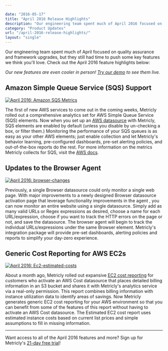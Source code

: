 ```yaml
---

date: "2016-05-17"
title: "April 2016 Release Highlights"
description: "Our engineering team spent much of April 2016 focused on quality assurance and framework upgrades, but they still pushed some features we think you’ll love."
category: "Product Updates"
url: "/april-2016-release-highlights/"
layout: "single"
---
```



Our engineering team spent much of April focused on quality assurance and framework upgrades, but they still had time to push some key features we think you'll love. Check out the April 2016 feature highlights below:

*Our new features are even cooler in person! [Try our demo](https://www.metricly.com/signup) to see them live.*

Amazon Simple Queue Service (SQS) Support
-----------------------------------------

[![April 2016: Amazon SQS Metrics](https://www.metricly.com/wp-content/uploads/2016/05/april-rnh-sqs-1024x470.png)](https://www.metricly.com/wp-content/uploads/2016/05/april-rnh-sqs.png)

The first of new AWS services to come out in the coming weeks, Metricly rolled out a comprehensive analytics set for AWS Simple Queue Service (SQS) elements. Now when you set up an [AWS datasource](https://help.netuitive.com/Content/Misc/Datasources/AWS/new_aws_datasource.htm) with Metricly, SQS elements are enabled by default (unless you disable by un-checking a box, or filter them.) Monitoring the performance of your SQS queues is as easy as your other AWS elements; just enable collection and let Metricly's behavior learning, pre-configured dashboards, pre-set alerting policies, and out-of-the-box reports do the rest. For more information on the metrics Metricly collects for SQS, visit the [AWS docs](https://help.netuitive.com/Content/Misc/Datasources/AWS/new_aws_datasource.htm#amazon_metrics).

Updates to the Browser Agent
----------------------------

[![April 2016: browser-changes](https://www.metricly.com/wp-content/uploads/2016/05/april-rnh-browser-changes-1024x335.png)](https://www.metricly.com/wp-content/uploads/2016/05/april-rnh-browser-changes.png)

Previously, a single Browser datasource could only monitor a single web page. With major improvements to a newly designed Browser datasource activation page that leverage functionality improvements in the agent , you can now monitor an entire website using a single datasource. Simply add as many valid URLs or Regex expressions as desired, choose a name for each URL/expression, choose if you want to track the HTTP errors on the page or not, and save the datasource. The browser agent will begin to track the individual URLs/expressions under the same Browser element. Metricly's integration package will provide pre-set dashboards, alerting policies and reports to simplify your day-zero experience.

Generic Cost Reporting for AWS EC2s
-----------------------------------

[![April 2016: Ec2-estimated-costs](https://www.metricly.com/wp-content/uploads/2016/05/april-rnh-ec2-estimated-costs-1024x588.png)](https://www.metricly.com/wp-content/uploads/2016/05/april-rnh-ec2-estimated-costs.png)

About a month ago, Metricly rolled out expansive [EC2 cost reporting](https://help.netuitive.com/Content/Reports/ec2_cost_report.htm) for customers who activate an AWS Cost datasource that places detailed billing information in an S3 bucket and shares it with Metricly's analytics service via a real-only permission. This report combines billing information with instance utilization data to identify areas of savings. Now Metricly generates generic EC2 cost reporting for your AWS environment so that you can benefit from some of the features of this report without having to activate an AWS Cost datasource. The Estimated EC2 cost report uses estimated instance costs based on current list prices and simple assumptions to fill in missing information.

* * * * *

Want access to all of the April 2016 features and more? Sign up for Metricly's [21-day free trial](https://www.metricly.com/signup)!
